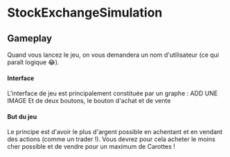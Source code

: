 # StockExchangeSimulation

## Gameplay
Quand vous lancez le jeu, on vous demandera un nom d'utilisateur (ce qui paraît logique :joy:).

#### Interface
L'interface de jeu est principalement constituée par un graphe :
ADD UNE IMAGE
Et de deux boutons, le bouton d'achat et de vente
#### But du jeu
Le principe est d'avoir le plus d'argent possible en achentant et en vendant des actions (comme un trader !).
Vous devrez pour cela acheter le moins cher possible et de vendre pour un maximum de Carottes  !
